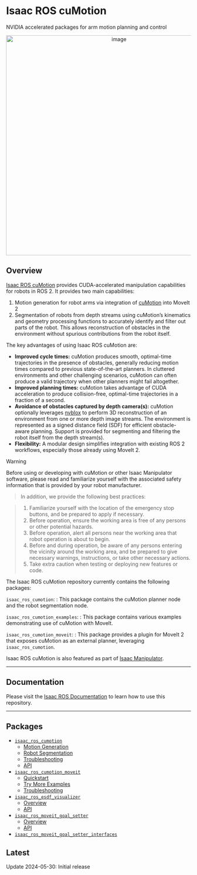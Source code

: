 # Isaac ROS cuMotion

NVIDIA accelerated packages for arm motion planning and control

<div align="center"><a class="reference internal image-reference" href="https://media.githubusercontent.com/media/NVIDIA-ISAAC-ROS/.github/main/resources/isaac_ros_docs/repositories_and_packages/isaac_ros_cumotion/cumotion_ur10_demo.gif/"><img alt="image" src="https://media.githubusercontent.com/media/NVIDIA-ISAAC-ROS/.github/main/resources/isaac_ros_docs/repositories_and_packages/isaac_ros_cumotion/cumotion_ur10_demo.gif/" width="600px"/></a></div>

## Overview

[Isaac ROS cuMotion](https://github.com/NVIDIA-ISAAC-ROS/isaac_ros_cumotion) provides CUDA-accelerated manipulation
capabilities for robots in ROS 2.  It provides two main capabilities:

1. Motion generation for robot arms via integration of [cuMotion](https://nvidia-isaac-ros.github.io/concepts/manipulation/index.html#concept-cumotion)
   into MoveIt 2
2. Segmentation of robots from depth streams using cuMotion’s kinematics and geometry
   processing functions to accurately identify and filter out parts of the robot.
   This allows reconstruction of obstacles in the environment without spurious contributions
   from the robot itself.

The key advantages of using Isaac ROS cuMotion are:

* **Improved cycle times:** cuMotion produces smooth, optimal-time trajectories in the
  presence of obstacles, generally reducing motion times compared to previous
  state-of-the-art planners.  In cluttered environments and other challenging scenarios,
  cuMotion can often produce a valid trajectory when other planners might fail altogether.
* **Improved planning times:** cuMotion takes advantage of CUDA acceleration to produce
  collision-free, optimal-time trajectories in a fraction of a second.
* **Avoidance of obstacles captured by depth camera(s):** cuMotion optionally leverages
  [nvblox](https://nvidia-isaac-ros.github.io/repositories_and_packages/isaac_ros_nvblox/index.html) to perform 3D reconstruction of an environment from one or more depth image
  streams.  The environment is represented as a signed distance field (SDF) for
  efficient obstacle-aware planning.  Support is provided for segmenting and filtering
  the robot itself from the depth stream(s).
* **Flexibility:** A modular design simplifies integration with existing ROS 2 workflows,
  especially those already using MoveIt 2.

> [!Warning]
> Before using or developing with cuMotion or other Isaac Manipulator software, please read and
> familiarize yourself with the associated safety information that is provided by your robot
> manufacturer.

> In addition, we provide the following best practices:

> 1. Familiarize yourself with the location of the emergency stop buttons, and be prepared to apply if necessary.
> 2. Before operation, ensure the working area is free of any persons or other potential hazards.
> 3. Before operation, alert all persons near the working area that robot operation is about to begin.
> 4. Before and during operation, be aware of any persons entering the vicinity around the working area,
>    and be prepared to give necessary warnings, instructions, or take other necessary actions.
> 5. Take extra caution when testing or deploying new features or code.

The Isaac ROS cuMotion repository currently contains the following packages:

`isaac_ros_cumotion`:
: This package contains the cuMotion planner node and the robot segmentation node.

`isaac_ros_cumotion_examples`:
: This package contains various examples demonstrating use of cuMotion with MoveIt.

`isaac_ros_cumotion_moveit`:
: This package provides a plugin for MoveIt 2 that exposes cuMotion as an external planner, leveraging `isaac_ros_cumotion`.

Isaac ROS cuMotion is also featured as part of [Isaac Manipulator](https://nvidia-isaac-ros.github.io/reference_workflows/isaac_manipulator/index.html).

---

## Documentation

Please visit the [Isaac ROS Documentation](https://nvidia-isaac-ros.github.io/repositories_and_packages/isaac_ros_cumotion/index.html) to learn how to use this repository.

---

## Packages

* [`isaac_ros_cumotion`](https://nvidia-isaac-ros.github.io/repositories_and_packages/isaac_ros_cumotion/isaac_ros_cumotion/index.html)
  * [Motion Generation](https://nvidia-isaac-ros.github.io/repositories_and_packages/isaac_ros_cumotion/isaac_ros_cumotion/index.html#motion-generation)
  * [Robot Segmentation](https://nvidia-isaac-ros.github.io/repositories_and_packages/isaac_ros_cumotion/isaac_ros_cumotion/index.html#robot-segmentation)
  * [Troubleshooting](https://nvidia-isaac-ros.github.io/repositories_and_packages/isaac_ros_cumotion/isaac_ros_cumotion/index.html#troubleshooting)
  * [API](https://nvidia-isaac-ros.github.io/repositories_and_packages/isaac_ros_cumotion/isaac_ros_cumotion/index.html#api)
* [`isaac_ros_cumotion_moveit`](https://nvidia-isaac-ros.github.io/repositories_and_packages/isaac_ros_cumotion/isaac_ros_cumotion_moveit/index.html)
  * [Quickstart](https://nvidia-isaac-ros.github.io/repositories_and_packages/isaac_ros_cumotion/isaac_ros_cumotion_moveit/index.html#quickstart)
  * [Try More Examples](https://nvidia-isaac-ros.github.io/repositories_and_packages/isaac_ros_cumotion/isaac_ros_cumotion_moveit/index.html#try-more-examples)
  * [Troubleshooting](https://nvidia-isaac-ros.github.io/repositories_and_packages/isaac_ros_cumotion/isaac_ros_cumotion_moveit/index.html#troubleshooting)
* [`isaac_ros_esdf_visualizer`](https://nvidia-isaac-ros.github.io/repositories_and_packages/isaac_ros_cumotion/isaac_ros_esdf_visualizer/index.html)
  * [Overview](https://nvidia-isaac-ros.github.io/repositories_and_packages/isaac_ros_cumotion/isaac_ros_esdf_visualizer/index.html#overview)
  * [API](https://nvidia-isaac-ros.github.io/repositories_and_packages/isaac_ros_cumotion/isaac_ros_esdf_visualizer/index.html#api)
* [`isaac_ros_moveit_goal_setter`](https://nvidia-isaac-ros.github.io/repositories_and_packages/isaac_ros_cumotion/isaac_ros_moveit_goal_setter/index.html)
  * [Overview](https://nvidia-isaac-ros.github.io/repositories_and_packages/isaac_ros_cumotion/isaac_ros_moveit_goal_setter/index.html#overview)
  * [API](https://nvidia-isaac-ros.github.io/repositories_and_packages/isaac_ros_cumotion/isaac_ros_moveit_goal_setter/index.html#api)
* [`isaac_ros_moveit_goal_setter_interfaces`](https://nvidia-isaac-ros.github.io/repositories_and_packages/isaac_ros_cumotion/isaac_ros_moveit_goal_setter_interfaces/index.html)

## Latest

Update 2024-05-30: Initial release
